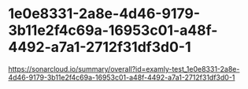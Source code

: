 # 1e0e8331-2a8e-4d46-9179-3b11e2f4c69a-16953c01-a48f-4492-a7a1-2712f31df3d0-1
https://sonarcloud.io/summary/overall?id=examly-test_1e0e8331-2a8e-4d46-9179-3b11e2f4c69a-16953c01-a48f-4492-a7a1-2712f31df3d0-1
